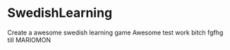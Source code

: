 # SwedishLearning
Create a awesome swedish learning game 
Awesome
test
work bitch
fgfhg
till
MARIOMON
